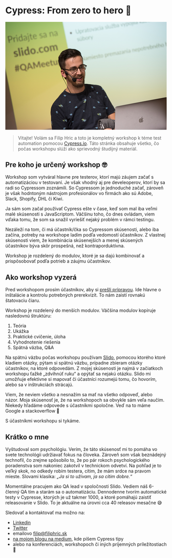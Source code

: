 # Cypress: From zero to hero 🚀

![To som ja &#x1F913;](.gitbook/assets/filip-speaker.png)

> Vitajte! Volám sa Filip Hric a toto je kompletný workshop k téme test automation pomocou [Cypress.io](https://www.cypress.io/). Táto stránka obsahuje všetko, čo počas workshopu slúži ako sprievodný študijný materiál.

## Pre koho je určený workshop 🤓

Workshop som vytváral hlavne pre testerov, ktorí majú záujem začať s automatizáciou v testovaní. Je však vhodný aj pre develeoperov, ktorí by sa radi so Cypressom zoznámili. So Cypressom je jednoduché začať, zároveň je však hodntoným nástrojom profesionálov vo firmách ako sú Adobe, Slack, Shopify, DHL či Kiwi.

Ja sám som začal používať Cypress ešte v čase, keď som mal iba veľmi malé skúsenosti s JavaScriptom. Väčšinu toho, čo dnes ovládam, viem vďaka tomu, že som sa snažil vyriešiť nejaký problém v rámci testingu.

Nezáleží na tom, či má účastník/čka so Cypressom skúsenosti, alebo iba začína, potreby na workshope ladím podľa vedomostí účastníkov. Z vlastnej skúsenosti viem, že kombinácia skúsenejších a menej skúsených účastníkov býva skôr prospešná, než kontraporduktívna.

Workshop je rozdelený do modulov, ktoré je sa dajú kombinovať a prispôsobovať podľa potrieb a záujmu účastníkov.

## Ako workshop vyzerá

Pred workshopom prosím účastníkov, aby si [prešli prípravou](start/priprava-na-workshop/). Ide hlavne o inštalácie a kontrolu potrebných prerekvizít. To nám zaistí rovnakú štatovaciu čiaru.

Workshop je rozdelený do menších modulov. Väčšina modulov kopíruje nasledovnú štruktúru:

1. Teória
2. Ukážka
3. Praktické cvičenie, úloha
4. Vyhodnotenie riešenia
5. Spätná väzba, Q&A

Na spätnú väzbu počas workshopu používam [Slido](https://www.sli.do/), pomocou ktorého ktoré kladiem otázky, pýtam si spätnú väzbu, prípadne zbieram otázky účastníkov, na ktoré odpovedám. Z mojej skúsenosti je najmä v začiatkoch workshopu ťažké „zdvihnúť ruku“ a opýtať sa nejakú otázku. Slido mi umožňuje efektívne si mapovať či účastníci rozumejú tomu, čo hovorím, alebo sa v inštrukciách strácajú.

Viem, že neviem všetko a nesnažím sa mať na všetko odpoveď, alebo názor. Moja skúsenosť je, že na workshopoch sa obvykle sám veľa naučím. Niekedy hľadáme odpovede s účastníkmi spoločne. Veď na to máme Google a stackoverflow 🙂

S účastníkmi workshopu si tykáme.

## Krátko o mne

Vyštudoval som psychológiu. Verím, že táto skúsenosť mi to pomáha vo svete technológii udržiavať fokus na človeka. Zároveň som však beznádejný technofil, čo zrejme spôsobilo to, že po pár rokoch psychologického poradenstva som nakoniec zakotvil v technickom odvetví. Na pohľad je to veľký skok, no odkedy robím testera, cítim, že mám srdce na pravom mieste. Slovami klasika: _„Ja si to užívam, ja sa cítim dobre.“_

Momentálne pracujem ako QA lead v spoločnosti Slido. Vediem náš 6-členný QA tím a starám sa o automatizáciu. Dennodenne tvorím automatické testy v Cypresse, ktorých je už takmer 1000, a ktoré pomáhajú zaistiť releasovanie v Slido. To je aktuálne na úrovni cca 40 releasov mesačne 😅

Sledovať a kontaktovať ma možno na:

* [Linkedin](https://www.linkedin.com/in/filip-hric-11a5b1126/)
* [Twitter](https://twitter.com/filip_hric)
* emailovo [filip@filiphric.sk](mailto:filip@filiphric.sk)
* [na mojom blogu na medium](https://medium.com/@filiphric), kde píšem Cypress tipy
* alebo na konferenciách, workshopoch či iných príjemných príležitostiach 🍻

